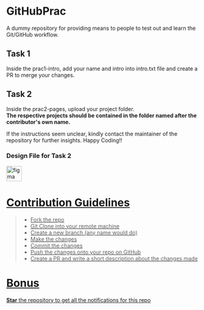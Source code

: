 # GitHubPrac
A dummy repository for providing means to people to test out and learn the Git/GitHub workflow.

## Task 1
Inside the prac1-intro, add your name and intro into intro.txt file and create a PR to merge your changes.

## Task 2
Inside the prac2-pages, upload your project folder. <br/>
**The respective projects should be contained in the folder named after the contributor's own name.**

If the instructions seem unclear, kindly contact the maintainer of the repository for further insights.
Happy Coding!!

### Design File for Task 2
<p align="left">
    <a href="https://www.figma.com/file/hjC4nk6KbGoyEiYDEyEJHj/day_1083?node-id=0%3A1&t=uhuO9mxqz35zV9oI-1" target="_blank" rel="noreferrer"> <img src="https://img.icons8.com/color/48/000000/figma.png" alt="figma" width="40" height="40"/>
</p>

# Contribution Guidelines
> - Fork the repo 
> - Git Clone into your remote machine
> - Create a new branch (any name would do)
> - Make the changes
> - Commit the changes
> - Push the changes onto your repo on GitHub
> - Create a PR and write a short description about the changes made

# Bonus
**Star** the repository to get all the notifications for this repo
